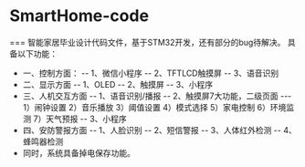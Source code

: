 # SmartHome-code
===
智能家居毕业设计代码文件，基于STM32开发，还有部分的bug待解决。
具备以下功能：
- 一、控制方面：
--   1、微信小程序
--   2、TFTLCD触摸屏
--   3、语音识别
- 二、显示方面
--   1、OLED
--   2、触摸屏
--   3、小程序
- 三、人机交互方面
--   1、语音识别/播报
--   2、触摸屏7大功能，二级页面
---     1）闹钟设置  2）音乐播放  3）阈值设置  4）模式选择  5）家电控制  6）环境监测  7）天气预报
--   3、小程序
- 四、安防警报方面
--   1、人脸识别
--   2、短信警报
--   3、人体红外检测
--   4、蜂鸣器检测
- 同时，系统具备掉电保存功能。
